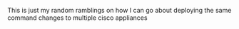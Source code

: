 This is just my random ramblings on how I can go about deploying the same command changes to multiple cisco appliances